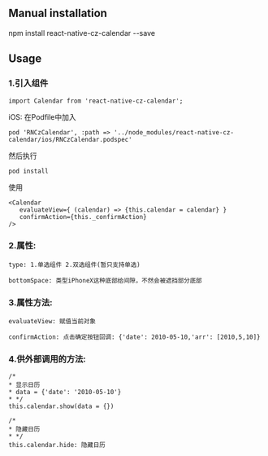 
## Manual installation

npm install react-native-cz-calendar --save



## Usage
###  1.引入组件
```
import Calendar from 'react-native-cz-calendar';
```

iOS: 在Podfile中加入
```
pod 'RNCzCalendar', :path => '../node_modules/react-native-cz-calendar/ios/RNCzCalendar.podspec'
```
然后执行
```
pod install
```

使用
```
<Calendar
   evaluateView={ (calendar) => {this.calendar = calendar} }
   confirmAction={this._confirmAction}
/>
```

###  2.属性:
```
type: 1.单选组件 2.双选组件(暂只支持单选)
```
```
bottomSpace: 类型iPhoneX这种底部给间隙，不然会被遮挡部分底部
```

###  3.属性方法:
```
evaluateView: 赋值当前对象
```
```
confirmAction: 点击确定按钮回调: {'date': 2010-05-10,'arr': [2010,5,10]}
```

###  4.供外部调用的方法:
```
/*
* 显示日历
* data = {'date': '2010-05-10'}
* */
this.calendar.show(data = {})
```
```
/*
* 隐藏日历
* */
this.calendar.hide: 隐藏日历
```


